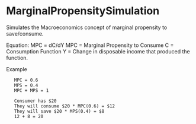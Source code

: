 # MarginalPropensitySimulation
Simulates the Macroeconomics concept of marginal propensity to save/consume.

Equation: MPC = dC/dY
  MPC = Marginal Propensity to Consume
  C   = Consumption Function
  Y   = Change in disposable income that produced the function.

Example
       
       MPC = 0.6
       MPS = 0.4
       MPC + MPS = 1

       Consumer has $20
       They will consume $20 * MPC(0.6) = $12
       They will save $20 * MPS(0.4) = $8
       12 + 8 = 20
